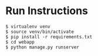 Run Instructions
================

```
$ virtualenv venv
$ source venv/bin/activate
$ pip install -r requirements.txt
$ cd webapp
$ python manage.py runserver
```

